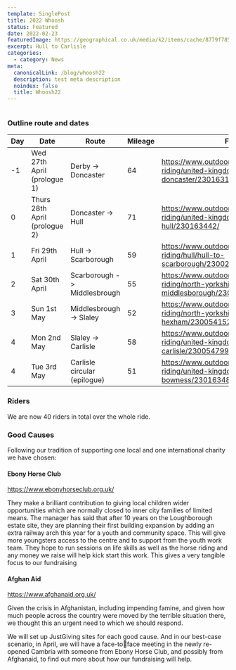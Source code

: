 ```yaml
---
template: SinglePost
title: 2022 Whoosh
status: Featured
date: 2022-02-23
featuredImage: https://geographical.co.uk/media/k2/items/cache/8779f785bcfd963444b2987ce08d221b_XL.jpg
excerpt: Hull to Carlisle
categories:
  - category: News
meta:
  canonicalLink: /blog/whoosh22
  description: test meta description
  noindex: false
  title: Whoosh22
---
```

![]()

### Outline route and dates

| Day | Date             | Route                        | Mileage | Features                                                                                                         |
| --- | ---------------- | ---------------------------- | ------- | ---------------------------------------------------------------------------------------------------------------- |
| \-1 | Wed 27th April (prologue 1) | Derby -> Doncaster                    | 64| https://www.outdooractive.com/en/route/bike-riding/united-kingdom/derby-to-doncaster/230163144/                                                                                                              |
| 0 | Thurs 28th April (prologue 2)| Doncaster -> Hull                   | 71|    https://www.outdooractive.com/en/route/bike-riding/united-kingdom/doncaster-to-hull/230163442/                                                                                                              |
| 1   | Fri 29th April   | Hull -> Scarborough          | 59      | https://www.outdooractive.com/en/route/bike-riding/hull/hull-to-scarborough/230024186/#dm=1                      |
| 2   | Sat 30th April   | Scarborough -> Middlesbrough | 55      | https://www.outdooractive.com/en/route/bike-riding/north-yorkshire/scarborough-to-middlesborough/230024696/#dm=1 |
| 3   | Sun 1st May      | Middlesbrough -> Slaley      | 52      | https://www.outdooractive.com/en/route/bike-riding/north-yorkshire/middlesborough-to-hexham/230054152/#dm=1      |
| 4   | Mon 2nd May      | Slaley -> Carlisle           | 58      | https://www.outdooractive.com/en/route/bike-riding/united-kingdom/hexham-to-carlisle/230054799/#dm=1             |
| 4   | Tue 3rd May      | Carlisle circular (epilogue) | 51      | https://www.outdooractive.com/en/route/bike-riding/united-kingdom/carlisle-circular-via-bowness/230163484/#dm=1  |

### Riders

We are now 40 riders in total over the whole ride.

### Good Causes

Following our tradition of supporting one local and one international charity we have chosen:

#### Ebony Horse Club

https://www.ebonyhorseclub.org.uk/

They make a brilliant contribution to giving local children wider opportunities which are normally closed to inner city families of limited means.
The manager has said that after 10 years on the Loughborough estate site, they are planning their first building expansion by adding an extra railway arch this year for a youth and community space. This will give more youngsters access to the centre and to support from the youth work team. They hope to run sessions on life skills as well as the horse riding and any money we raise will help kick start this work. This gives a very tangible focus to our fundraising

#### Afghan Aid

https://www.afghanaid.org.uk/

Given the crisis in Afghanistan, including impending famine, and given how much 
people across the country were moved by the terrible situation there, we thought this an urgent need to which we 
should respond.

We will set up JustGiving sites for each good cause. And in our best-case scenario, in April, we will have a face-toface meeting in the newly re-opened Cambria with someone from Ebony Horse Club, and possibly from Afghanaid, 
to find out more about how our fundraising will help.